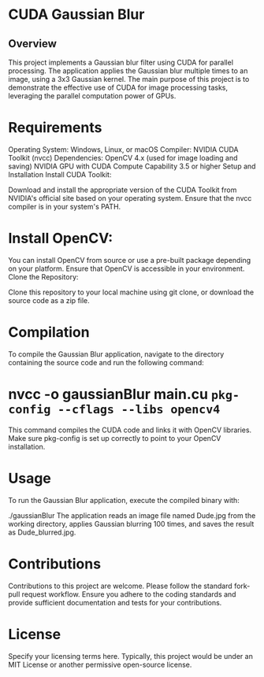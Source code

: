 # CUDA Gaussian Blur

## Overview
This project implements a Gaussian blur filter using CUDA for parallel processing. The application applies the Gaussian blur multiple times to an image, using a 3x3 Gaussian kernel. The main purpose of this project is to demonstrate the effective use of CUDA for image processing tasks, leveraging the parallel computation power of GPUs.

# Requirements
Operating System: Windows, Linux, or macOS
Compiler: NVIDIA CUDA Toolkit (nvcc)
Dependencies:
OpenCV 4.x (used for image loading and saving)
NVIDIA GPU with CUDA Compute Capability 3.5 or higher
Setup and Installation
Install CUDA Toolkit:

Download and install the appropriate version of the CUDA Toolkit from NVIDIA's official site based on your operating system.
Ensure that the nvcc compiler is in your system's PATH.

# Install OpenCV:
You can install OpenCV from source or use a pre-built package depending on your platform. Ensure that OpenCV is accessible in your environment.
Clone the Repository:

Clone this repository to your local machine using git clone, or download the source code as a zip file.

# Compilation
To compile the Gaussian Blur application, navigate to the directory containing the source code and run the following command: 

# nvcc -o gaussianBlur main.cu `pkg-config --cflags --libs opencv4`

This command compiles the CUDA code and links it with OpenCV libraries. Make sure pkg-config is set up correctly to point to your OpenCV installation.

# Usage
To run the Gaussian Blur application, execute the compiled binary with:

./gaussianBlur
The application reads an image file named Dude.jpg from the working directory, applies Gaussian blurring 100 times, and saves the result as Dude_blurred.jpg.

# Contributions
Contributions to this project are welcome. Please follow the standard fork-pull request workflow. Ensure you adhere to the coding standards and provide sufficient documentation and tests for your contributions.

# License
Specify your licensing terms here. Typically, this project would be under an MIT License or another permissive open-source license.
